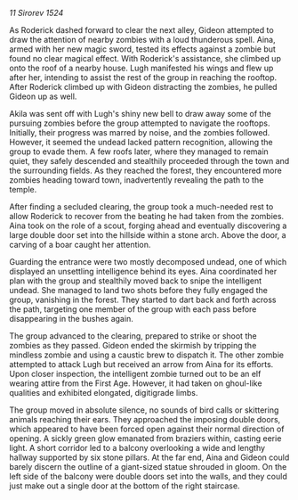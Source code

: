 _11 Sirorev 1524_

As Roderick dashed forward to clear the next alley, Gideon attempted to draw the attention of nearby zombies with a loud thunderous spell. Aina, armed with her new magic sword, tested its effects against a zombie but found no clear magical effect. With Roderick's assistance, she climbed up onto the roof of a nearby house. Lugh manifested his wings and flew up after her, intending to assist the rest of the group in reaching the rooftop. After Roderick climbed up with Gideon distracting the zombies, he pulled Gideon up as well.

Akila was sent off with Lugh's shiny new bell to draw away some of the pursuing zombies before the group attempted to navigate the rooftops. Initially, their progress was marred by noise, and the zombies followed. However, it seemed the undead lacked pattern recognition, allowing the group to evade them. A few roofs later, where they managed to remain quiet, they safely descended and stealthily proceeded through the town and the surrounding fields. As they reached the forest, they encountered more zombies heading toward town, inadvertently revealing the path to the temple.

After finding a secluded clearing, the group took a much-needed rest to allow Roderick to recover from the beating he had taken from the zombies. Aina took on the role of a scout, forging ahead and eventually discovering a large double door set into the hillside within a stone arch. Above the door, a carving of a boar caught her attention.

Guarding the entrance were two mostly decomposed undead, one of which displayed an unsettling intelligence behind its eyes. Aina coordinated her plan with the group and stealthily moved back to snipe the intelligent undead. She managed to land two shots before they fully engaged the group, vanishing in the forest. They started to dart back and forth across the path, targeting one member of the group with each pass before disappearing in the bushes again.

The group advanced to the clearing, prepared to strike or shoot the zombies as they passed. Gideon ended the skirmish by tripping the mindless zombie and using a caustic brew to dispatch it. The other zombie attempted to attack Lugh but received an arrow from Aina for its efforts. Upon closer inspection, the intelligent zombie turned out to be an elf wearing attire from the First Age. However, it had taken on ghoul-like qualities and exhibited elongated, digitigrade limbs.

The group moved in absolute silence, no sounds of bird calls or skittering animals reaching their ears. They approached the imposing double doors, which appeared to have been forced open against their normal direction of opening. A sickly green glow emanated from braziers within, casting eerie light. A short corridor led to a balcony overlooking a wide and lengthy hallway supported by six stone pillars. At the far end, Aina and Gideon could barely discern the outline of a giant-sized statue shrouded in gloom. On the left side of the balcony were double doors set into the walls, and they could just make out a single door at the bottom of the right staircase.